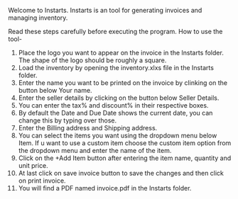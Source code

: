 Welcome to Instarts.
Instarts is an tool for generating invoices and managing inventory.

Read these steps carefully before executing the program.
How to use the tool-
1. Place the logo you want to appear on the invoice in the Instarts folder. The shape of the logo should be roughly a square.
2. Load the inventory by opening the inventory.xlxs file in the Instarts folder.
3. Enter the name you want to be printed on the invoice by clinking on the button below Your name.
4. Enter the seller details by clicking on the button below Seller Details.
5. You can enter the tax% and discount% in their respective boxes.
6. By default the Date and Due Date shows the current date, you can change this by typing over those.
7. Enter the Billing address and Shipping address.
8. You can select the items you want using the dropdown menu below Item. If u want to use a custom item choose the custom item option from the dropdown menu and enter the name of the item.
9. Click on the +Add Item button after entering the item name, quantity and unit price.
10. At last click on save invoice button to save the changes and then click on print invoice.
11. You will find a PDF named invoice.pdf in the Instarts folder.
